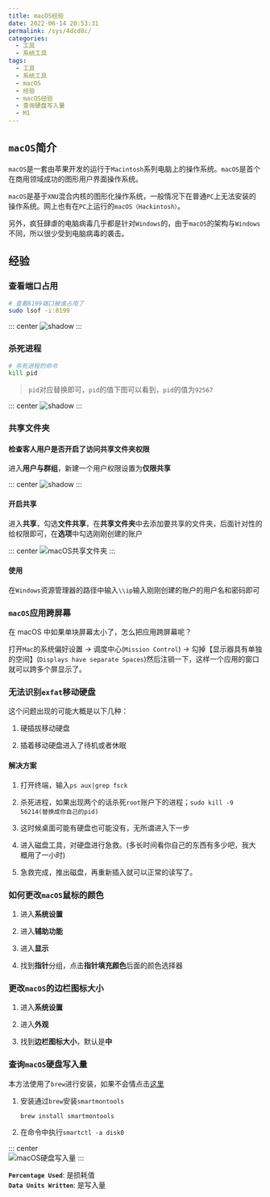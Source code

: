 ```yaml
---
title: macOS经验
date: 2022-06-14 20:53:31
permalink: /sys/4dcd8c/
categories:
  - 工具
  - 系统工具
tags:
  - 工具
  - 系统工具
  - macOS
  - 经验
  - macOS经验
  - 查询硬盘写入量
  - M1
---
```


## `macOS`简介

`macOS`是一套由苹果开发的运行于`Macintosh`系列电脑上的操作系统。`macOS`是首个在商用领域成功的图形用户界面操作系统。

`macOS`是基于`XNU`混合内核的图形化操作系统，一般情况下在普通`PC`上无法安装的操作系统。网上也有在`PC`上运行的`macOS（Hackintosh）`。

另外，疯狂肆虐的电脑病毒几乎都是针对`Windows`的，由于`macOS`的架构与`Windows`不同，所以很少受到电脑病毒的袭击。

<!-- more -->

<InArticleAdsense
    data-ad-client="ca-pub-1725717718088510"
    data-ad-slot="7426219401">
</InArticleAdsense>

## 经验

### 查看端口占用

``` bash
# 查看8199端口被谁占用了
sudo lsof -i:8199
```

::: center
![shadow](https://cdn.jsdelivr.net/gh/xingcxb/blog_img@blog1/%E7%B3%BB%E7%BB%9F/macOS/Snipaste_2021-12-14_10-59-01.png)
:::

### 杀死进程

``` bash
# 杀死进程的命令
kill pid
```

> `pid`对应替换即可，`pid`的值下图可以看到，`pid`的值为`92567`

::: center
![shadow](https://cdn.jsdelivr.net/gh/xingcxb/blog_img@blog1/%E7%B3%BB%E7%BB%9F/macOS/Snipaste_2021-12-14_11-20-52.png)
:::

### 共享文件夹

#### 检查客人用户是否开启了访问共享文件夹权限

进入**用户与群组**，新建一个用户权限设置为**仅限共享**

::: center
![shadow](https://cdn.jsdelivr.net/gh/xingcxb/blog_img@blog1/%E7%B3%BB%E7%BB%9F/macOS/Snipaste_2022-01-27_16-05-58.png)
:::

#### 开启共享

进入**共享**，勾选**文件共享**，在**共享文件夹**中去添加要共享的文件夹，后面针对性的给权限即可，在**选项**中勾选刚刚创建的账户

::: center
![macOS共享文件夹](https://cdn.jsdelivr.net/gh/xingcxb/blog_img@blog1/%E7%B3%BB%E7%BB%9F/macOS/Snipaste_2022-01-27_15-31-36.png)
:::

#### 使用

在`Windows`资源管理器的路径中输入`\\ip`输入刚刚创建的账户的用户名和密码即可

### `macOS`应用跨屏幕

在 macOS 中如果单块屏幕太小了，怎么把应用跨屏幕呢？

打开`Mac`的系统偏好设置 -> 调度中心(`Mission Control`) -> 勾掉【显示器具有单独的空间】(`Displays have separate Spaces`)然后注销一下，这样一个应用的窗口就可以跨多个屏显示了。

### 无法识别`exfat`移动硬盘

这个问题出现的可能大概是以下几种：

1. 硬插拔移动硬盘

2. 插着移动硬盘进入了待机或者休眠

#### 解决方案

1. 打开终端，输入`ps aux|grep fsck`

2. 杀死进程，如果出现两个的话杀死`root`账户下的进程；`sudo kill -9 56214(替换成你自己的pid)`

3. 这时候桌面可能有硬盘也可能没有，无所谓进入下一步

4. 进入磁盘工具，对硬盘进行急救。(多长时间看你自己的东西有多少吧，我大概用了一小时)

5. 急救完成，推出磁盘，再重新插入就可以正常的读写了。

### 如何更改`macOS`鼠标的颜色

1. 进入**系统设置**

2. 进入**辅助功能**

3. 进入**显示**

4. 找到**指针**分组，点击**指针填充颜色**后面的颜色选择器

### 更改`macOS`的边栏图标大小

1. 进入**系统设置**

2. 进入**外观**

3. 找到**边栏图标大小**，默认是**中**

### 查询`macOS`硬盘写入量

本方法使用了`brew`进行安装，如果不会情点击[这里](01.brew.md)

1. 安装通过`brew`安装`smartmontools`

    `brew install smartmontools`

2. 在命令中执行`smartctl -a disk0`

::: center  
![macOS硬盘写入量](https://cdn.jsdelivr.net/gh/xingcxb/blog_img@blog1/%E5%B7%A5%E5%85%B7/%E7%B3%BB%E7%BB%9F%E5%B7%A5%E5%85%B7/Snipaste_2023-02-07_17-22-36.png)
:::

  **`Percentage Used`**:     是损耗值<br/>
  **`Data Units Written`**:  是写入量

